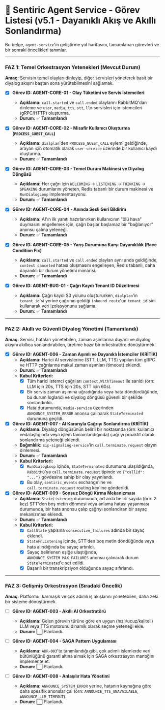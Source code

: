 # 🧠 Sentiric Agent Service - Görev Listesi (v5.1 - Dayanıklı Akış ve Akıllı Sonlandırma)

Bu belge, `agent-service`'in geliştirme yol haritasını, tamamlanan görevleri ve bir sonraki öncelikleri tanımlar.

---

### **FAZ 1: Temel Orkestrasyon Yetenekleri (Mevcut Durum)**

**Amaç:** Servisin temel olayları dinleyip, diğer servisleri yöneterek basit bir diyalog akışını baştan sona yürütebilmesini sağlamak.

-   [x] **Görev ID: AGENT-CORE-01 - Olay Tüketimi ve Servis İstemcileri**
    -   **Açıklama:** `call.started` ve `call.ended` olaylarını RabbitMQ'dan dinleme ve `user`, `media`, `tts`, `stt`, `llm` servisleri için istemcileri (gRPC/HTTP) oluşturma.
    -   **Durum:** ✅ **Tamamlandı**

-   [x] **Görev ID: AGENT-CORE-02 - Misafir Kullanıcı Oluşturma (`PROCESS_GUEST_CALL`)**
    -   **Açıklama:** `dialplan`'den `PROCESS_GUEST_CALL` eylemi geldiğinde, arayan için otomatik olarak `user-service` üzerinde bir kullanıcı kaydı oluşturma.
    -   **Durum:** ✅ **Tamamlandı**

-   [x] **Görev ID: AGENT-CORE-03 - Temel Durum Makinesi ve Diyalog Döngüsü**
    -   **Açıklama:** Her çağrı için `WELCOMING` -> `LISTENING` -> `THINKING` -> `SPEAKING` durumlarını yöneten, Redis tabanlı bir durum makinesi ve `RunDialogLoop` implementasyonu.
    -   **Durum:** ✅ **Tamamlandı**

-   [x] **Görev ID: AGENT-CORE-04 - Anında Sesli Geri Bildirim**
    -   **Açıklama:** AI'ın ilk yanıtı hazırlanırken kullanıcının "ölü hava" duymasını engellemek için, çağrı başlar başlamaz bir "bağlanıyor" anonsu çalma yeteneği.
    -   **Durum:** ✅ **Tamamlandı**

-   [x] **Görev ID: AGENT-CORE-05 - Yarış Durumuna Karşı Dayanıklılık (Race Condition Fix)**
    -   **Açıklama:** `call.started` ve `call.ended` olayları aynı anda geldiğinde, `context canceled` hatası oluşmasını engelleyen, Redis tabanlı, daha dayanıklı bir durum yönetimi mimarisi.
    -   **Durum:** ✅ **Tamamlandı**

-   [x] **Görev ID: AGENT-BUG-01 - Çağrı Kaydı Tenant ID Düzeltmesi**
    -   **Açıklama:** Çağrı kaydı S3 yolunu oluştururken, `dialplan`'in `tenant_id`'si yerine çağrının geldiği `inbound_route`'un `tenant_id`'sini kullanarak veri izolasyonunu sağlama.
    -   **Durum:** ✅ **Tamamlandı**

---

### **FAZ 2: Akıllı ve Güvenli Diyalog Yönetimi (Tamamlandı)**

**Amaç:** Servisi, hataları yönetebilen, zaman aşımlarına duyarlı ve diyalog akışını akıllıca sonlandırabilen, üretime hazır bir orkestratöre dönüştürmek.

-   [x] **Görev ID: AGENT-006 - Zaman Aşımlı ve Dayanıklı İstemciler (KRİTİK)**
    -   **Açıklama:** Harici AI servislerine (STT, LLM, TTS) yapılan tüm gRPC ve HTTP çağrılarına makul zaman aşımları (timeout) eklendi.
    -   **Durum:** ✅ **Tamamlandı**
    -   **Kabul Kriterleri:**
        -   [x] Tüm harici istemci çağrıları `context.WithTimeout` ile sarıldı (örn: LLM için 20s, TTS için 20s, STT için 60s).
        -   [x] Bir servis zaman aşımına uğradığında veya hata döndürdüğünde, bu durum loglandı ve diyalog döngüsü güvenli bir şekilde sonlandırıldı.
        -   [x] Hata durumunda, `media-service` üzerinden `ANNOUNCE_SYSTEM_ERROR` anonsu çalınarak `StateTerminated` durumuna geçildi.

-   [x] **Görev ID: AGENT-007 - AI Kararıyla Çağrıyı Sonlandırma (KRİTİK)**
    -   **Açıklama:** Diyalog döngüsünün belirli bir noktasında (örn: kullanıcı vedalaştığında veya işlem tamamlandığında) çağrıyı proaktif olarak sonlandırma yeteneği eklendi.
    -   **Bağımlılık:** `sip-signaling-service`'in `call.terminate.request` olayını dinlemesi.
    -   **Durum:** ✅ **Tamamlandı**
    -   **Kabul Kriterleri:**
        -   [x] `RunDialogLoop` içinde, `StateTerminated` durumuna ulaşıldığında, `RabbitMQ`'ya `call.terminate.request` tipinde ve `{"callId": "..."}` gövdesine sahip bir olay yayınlandı.
        -   [x] Bu olay, `sentiric_events` exchange'ine ve `call.terminate.request` routing key'ine gönderildi.

-   [x] **Görev ID: AGENT-009 - Sonsuz Döngü Kırma Mekanizması**
    -   **Açıklama:** `StateListening` durumunda, art arda belirli sayıda (örn: 2 kez) STT'den boş metin dönmesi veya anlama hatası yaşanması durumunda, bir hata anonsu çalıp çağrıyı sonlandıran bir sayaç mekanizması eklendi.
    -   **Durum:** ✅ **Tamamlandı**
    -   **Kabul Kriterleri:**
        -   [x] `CallState` yapısına `consecutive_failures` adında bir sayaç eklendi.
        -   [x] `StateFnListening` içinde, STT'den boş metin döndüğünde veya hata alındığında bu sayaç artırıldı.
        -   [x] Sayaç belirlenen eşiğe ulaştığında, `ANNOUNCE_SYSTEM_MAX_FAILURES` anonsu çalınarak durum `StateTerminated`'e set edildi.
        -   [x] Başarılı bir transkripsiyon olduğunda sayaç sıfırlandı.

---

### **FAZ 3: Gelişmiş Orkestrasyon (Sıradaki Öncelik)**

**Amaç:** Platformu, karmaşık ve çok adımlı iş akışlarını yönetebilen, daha zeki bir sisteme dönüştürmek.

-   [ ] **Görev ID: AGENT-003 - Akıllı AI Orkestratörü**
    -   **Açıklama:** Gelen görevin türüne göre en uygun (hızlı/ucuz/kaliteli) LLM veya TTS motorunu dinamik olarak seçme yeteneği ekle.
    -   **Durum:** ⬜ Planlandı.

-   [ ] **Görev ID: AGENT-004 - SAGA Pattern Uygulaması**
    -   **Açıklama:** `ADR-003`'te tanımlandığı gibi, çok adımlı işlemlerde veri bütünlüğünü garanti altına almak için SAGA orkestrasyon mantığını implemente et.
    -   **Durum:** ⬜ Planlandı.

-   [ ] **Görev ID: AGENT-008 - Anlaşılır Hata Yönetimi**
    -   **Açıklama:** `ANNOUNCE_SYSTEM_ERROR` yerine, hatanın kaynağına göre daha spesifik anonslar çal (örn: `ANNOUNCE_TTS_UNAVAILABLE`, `ANNOUNCE_LLM_TIMEOUT`).
    -   **Durum:** ⬜ Planlandı.
